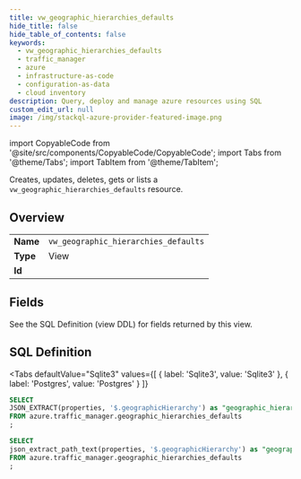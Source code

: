 ```yaml
--- 
title: vw_geographic_hierarchies_defaults
hide_title: false
hide_table_of_contents: false
keywords:
  - vw_geographic_hierarchies_defaults
  - traffic_manager
  - azure
  - infrastructure-as-code
  - configuration-as-data
  - cloud inventory
description: Query, deploy and manage azure resources using SQL
custom_edit_url: null
image: /img/stackql-azure-provider-featured-image.png
---
```


import CopyableCode from '@site/src/components/CopyableCode/CopyableCode';
import Tabs from '@theme/Tabs';
import TabItem from '@theme/TabItem';

Creates, updates, deletes, gets or lists a <code>vw_geographic_hierarchies_defaults</code> resource.

## Overview
<table><tbody>
<tr><td><b>Name</b></td><td><code>vw_geographic_hierarchies_defaults</code></td></tr>
<tr><td><b>Type</b></td><td>View</td></tr>
<tr><td><b>Id</b></td><td><CopyableCode code="azure.traffic_manager.vw_geographic_hierarchies_defaults" /></td></tr>
</tbody></table>

## Fields

See the SQL Definition (view DDL) for fields returned by this view.

## SQL Definition

<Tabs
defaultValue="Sqlite3"
values={[
{ label: 'Sqlite3', value: 'Sqlite3' },
{ label: 'Postgres', value: 'Postgres' }
]}
>
<TabItem value="Sqlite3">

```sql
SELECT
JSON_EXTRACT(properties, '$.geographicHierarchy') as "geographic_hierarchy"
FROM azure.traffic_manager.geographic_hierarchies_defaults
;
```

</TabItem>
<TabItem value="Postgres">

```sql
SELECT
json_extract_path_text(properties, '$.geographicHierarchy') as "geographic_hierarchy"
FROM azure.traffic_manager.geographic_hierarchies_defaults
;
```

</TabItem>
</Tabs>
